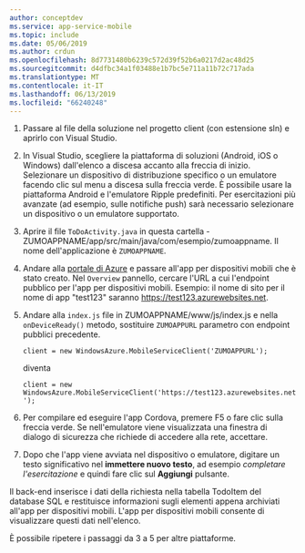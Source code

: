 ```yaml
---
author: conceptdev
ms.service: app-service-mobile
ms.topic: include
ms.date: 05/06/2019
ms.author: crdun
ms.openlocfilehash: 8d7731480b6239c572d39f52b6a0217d2ac48d25
ms.sourcegitcommit: d4dfbc34a1f03488e1b7bc5e711a11b72c717ada
ms.translationtype: MT
ms.contentlocale: it-IT
ms.lasthandoff: 06/13/2019
ms.locfileid: "66240248"
---
```

1. Passare al file della soluzione nel progetto client (con estensione sln) e aprirlo con Visual Studio.

2. In Visual Studio, scegliere la piattaforma di soluzioni (Android, iOS o Windows) dall'elenco a discesa accanto alla freccia di inizio. Selezionare un dispositivo di distribuzione specifico o un emulatore facendo clic sul menu a discesa sulla freccia verde. È possibile usare la piattaforma Android e l'emulatore Ripple predefiniti. Per esercitazioni più avanzate (ad esempio, sulle notifiche push) sarà necessario selezionare un dispositivo o un emulatore supportato.

3. Aprire il file `ToDoActivity.java` in questa cartella - ZUMOAPPNAME/app/src/main/java/com/esempio/zumoappname. Il nome dell'applicazione è `ZUMOAPPNAME`.

4. Andare alla [portale di Azure](https://portal.azure.com/) e passare all'app per dispositivi mobili che è stato creato. Nel `Overview` pannello, cercare l'URL a cui l'endpoint pubblico per l'app per dispositivi mobili. Esempio: il nome di sito per il nome di app "test123" saranno https://test123.azurewebsites.net.

5. Andare alla `index.js` file in ZUMOAPPNAME/www/js/index.js e nella `onDeviceReady()` metodo, sostituire `ZUMOAPPURL` parametro con endpoint pubblici precedente.

    `client = new WindowsAzure.MobileServiceClient('ZUMOAPPURL');`
    
    diventa
    
    `client = new WindowsAzure.MobileServiceClient('https://test123.azurewebsites.net');`
    
6. Per compilare ed eseguire l'app Cordova, premere F5 o fare clic sulla freccia verde. Se nell'emulatore viene visualizzata una finestra di dialogo di sicurezza che richiede di accedere alla rete, accettare.

7. Dopo che l'app viene avviata nel dispositivo o emulatore, digitare un testo significativo nel **immettere nuovo testo**, ad esempio *completare l'esercitazione* e quindi fare clic sul **Aggiungi** pulsante.

Il back-end inserisce i dati della richiesta nella tabella TodoItem del database SQL e restituisce informazioni sugli elementi appena archiviati all'app per dispositivi mobili. L'app per dispositivi mobili consente di visualizzare questi dati nell'elenco.

È possibile ripetere i passaggi da 3 a 5 per altre piattaforme.